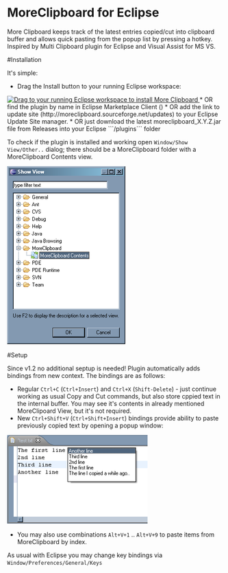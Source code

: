 # MoreClipboard for Eclipse

More Clipboard keeps track of the latest entries copied/cut into clipboard buffer and allows quick pasting from the popup list by pressing a hotkey. Inspired by Multi Clipboard plugin for Eclipse and Visual Assist for MS VS.

#Installation

It's simple:
* Drag the Install button to your running Eclipse workspace:
<a href="http://marketplace.eclipse.org/marketplace-client-intro?mpc_install=857" class="drag" title="Drag to your running Eclipse workspace to install More Clipboard">
<img class="img-responsive" src="https://marketplace.eclipse.org/sites/all/themes/solstice/public/images/marketplace/btn-install.png" alt="Drag to your running Eclipse workspace to install More Clipboard" />
</a>
* OR find the plugin by name in Eclipse Marketplace Client ()
* OR add the link to update site (http://moreclipboard.sourceforge.net/updates) to your Eclipse Update Site manager. 
* OR just download the latest moreclipboard_X.Y.Z.jar file from Releases into your Eclipse ```/plugins``` folder

To check if the plugin is installed and working open ```Window/Show View/Other..``` dialog; there should be a MoreClipboard folder with a MoreClipboard Contents view.

![MoreClipoard View in the Show View dialog](plugin/docs/views.png)

#Setup

Since v1.2 no additional septup is needed! Plugin automatically adds bindings from new context. The bindings are as follows:
* Regular ```Ctrl+C``` (```Ctrl+Insert```) and ```Ctrl+X``` (```Shift-Delete```) - just continue working as usual Copy and Cut commands, but also store cppied text in the internal buffer. You may see it's contents in already mentioned MoreClipoard View, but it's not required.
* New ```Ctrl+Shift+V``` (```Ctrl+Shift+Insert```) bindings provide ability to paste previously copied text by opening a popup window:
 
![Paste from MoreClipboard window](plugin/docs/paste.png)

* You may also use combinations ```Alt+V+1``` .. ```Alt+V+9``` to paste items from MoreClipboard by index.

As usual with Eclipse you may change key bindings via ```Window/Preferences/General/Keys```
